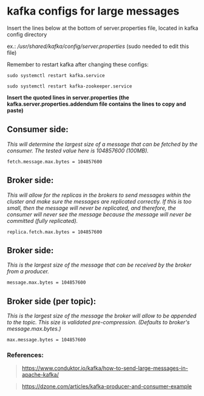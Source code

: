# kafka configs for large messages
Insert the lines below at the bottom of server.properties file, located in kafka config directory

ex.: */usr/shared/kafka/config/server.properties* (sudo needed to edit this file)

Remember to restart kafka after changing these configs: 

```
sudo systemctl restart kafka.service 
```
```
sudo systemctl restart kafka-zookeeper.service
```

**Insert the quoted lines in server.properties (the kafka.server.properties.addendum file contains the lines to copy and paste)**

## Consumer side:
*This will determine the largest size of a message that can be fetched by the consumer. 
The tested value here is 104857600 (100MB).*

```
fetch.message.max.bytes = 104857600
```

## Broker side:
*This will allow for the replicas in the brokers to send messages within the cluster and 
make sure the messages are replicated correctly. If this is too small, then the message 
will never be replicated, and therefore, the consumer will never see the message because 
the message will never be committed (fully replicated).*

```
replica.fetch.max.bytes = 104857600
```

## Broker side:
*This is the largest size of the message that can be received by the broker from a producer.*

```
message.max.bytes = 104857600
```

## Broker side (per topic): 
*This is the largest size of the message the broker will allow to be appended to the topic. 
This size is validated pre-compression. (Defaults to broker's message.max.bytes.)*

```
max.message.bytes = 104857600
```

### References: 
> https://www.conduktor.io/kafka/how-to-send-large-messages-in-apache-kafka/

> https://dzone.com/articles/kafka-producer-and-consumer-example
